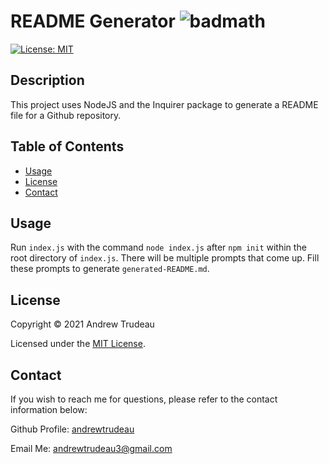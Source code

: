 # README Generator ![badmath](https://img.shields.io/badge/-JavaScript-000000?logo=javascript)
[![License: MIT](https://img.shields.io/badge/License-MIT-yellow.svg)](https://opensource.org/licenses/MIT)

## Description
This project uses NodeJS and the Inquirer package to generate a README file for a Github repository.
## Table of Contents

- [Usage](#usage)
- [License](#license)
- [Contact](#contact)

## Usage

Run ```index.js``` with the command ```node index.js``` after ```npm init``` within the root directory of ```index.js```. There will be multiple prompts that come up. Fill these prompts to generate ```generated-README.md```.
## License
Copyright © 2021 Andrew Trudeau

Licensed under the [MIT License](LICENSE).

## Contact

If you wish to reach me for questions, please refer to the contact information below:

Github Profile: [andrewtrudeau](https://github.com/andrewtrudeau)

Email Me: [andrewtrudeau3@gmail.com](mailto:andrewtrudeau3@gmail.com)

